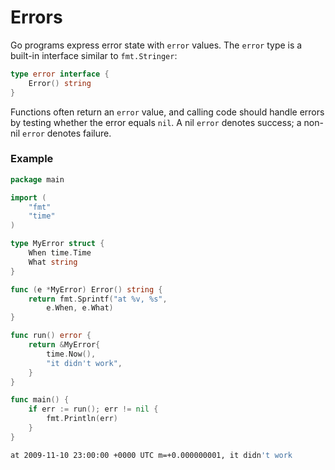 # Errors

Go programs express error state with `error` values. The `error` type is a built-in interface similar to `fmt.Stringer`:

```go
type error interface {
    Error() string
}
```

 Functions often return an `error` value, and calling code should handle errors by testing whether the error equals `nil`. A nil `error` denotes success; a non-nil `error` denotes failure.

### Example

```go
package main

import (
	"fmt"
	"time"
)

type MyError struct {
	When time.Time
	What string
}

func (e *MyError) Error() string {
	return fmt.Sprintf("at %v, %s",
		e.When, e.What)
}

func run() error {
	return &MyError{
		time.Now(),
		"it didn't work",
	}
}

func main() {
	if err := run(); err != nil {
		fmt.Println(err)
	}
}

```

```bash
at 2009-11-10 23:00:00 +0000 UTC m=+0.000000001, it didn't work
```

